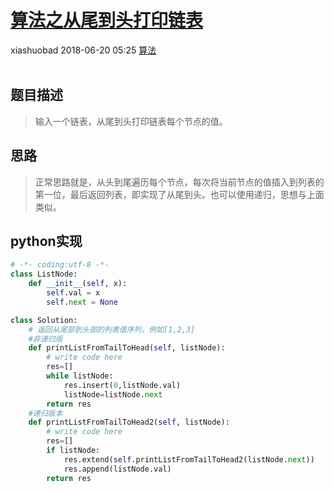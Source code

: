 <div class="blog-article">
    <h1><a href="p.html?p=算法/算法之从尾到头打印链表" class="title">算法之从尾到头打印链表</a></h1>
    <span class="author">xiashuobad</span>
    <span class="time">2018-06-20 05:25</span>
    <span><a href="tags.html?t=算法" class="tag">算法</a></span>
    </div>
<br/>

## 题目描述 ##
> 输入一个链表，从尾到头打印链表每个节点的值。
## 思路 ##
> 正常思路就是，从头到尾遍历每个节点，每次将当前节点的值插入到列表的第一位，最后返回列表，即实现了从尾到头。也可以使用递归，思想与上面类似。
## python实现 ##

```python
# -*- coding:utf-8 -*-
class ListNode:
    def __init__(self, x):
        self.val = x
        self.next = None

class Solution:
    # 返回从尾部到头部的列表值序列，例如[1,2,3]
    #非递归版
    def printListFromTailToHead(self, listNode):
        # write code here
        res=[]
        while listNode:
            res.insert(0,listNode.val)
            listNode=listNode.next
        return res
    #递归版本
    def printListFromTailToHead2(self, listNode):
        # write code here
        res=[]
        if listNode:
            res.extend(self.printListFromTailToHead2(listNode.next))
            res.append(listNode.val)
        return res
```